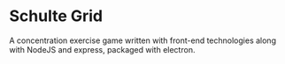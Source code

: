 # Schulte Grid
A concentration exercise game written with front-end technologies along with NodeJS and express, packaged with electron.
